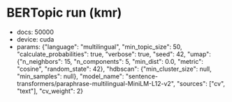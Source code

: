 # BERTopic run (kmr)

- docs: 50000
- device: cuda
- params: {"language": "multilingual", "min_topic_size": 50, "calculate_probabilities": true, "verbose": true, "seed": 42, "umap": {"n_neighbors": 15, "n_components": 5, "min_dist": 0.0, "metric": "cosine", "random_state": 42}, "hdbscan": {"min_cluster_size": null, "min_samples": null}, "model_name": "sentence-transformers/paraphrase-multilingual-MiniLM-L12-v2", "sources": ["cv", "text"], "cv_weight": 2}